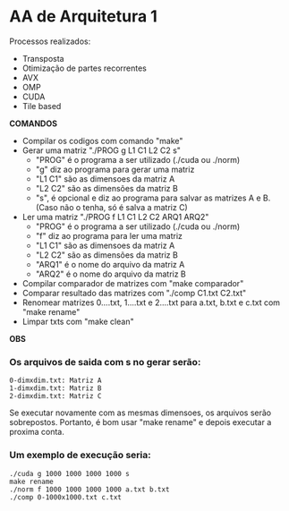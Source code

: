 # AA de Arquitetura 1
Processos realizados:
- Transposta
- Otimização de partes recorrentes
- AVX
- OMP
- CUDA
- Tile based

**COMANDOS**
- Compilar os codigos com comando "make"
- Gerar uma matriz "./PROG g L1 C1 L2 C2 s"
  - "PROG" é o programa a ser utilizado (./cuda ou ./norm)
  - "g" diz ao programa para gerar uma matriz
  - "L1 C1" são as dimensoes da matriz A
  - "L2 C2" são as dimensões da matriz B
  - "s", é opcional e diz ao programa para salvar as matrizes A e B. (Caso não o tenha, só é salva a matriz C)
- Ler uma matriz "./PROG f L1 C1 L2 C2 ARQ1 ARQ2"
  - "PROG" é o programa a ser utilizado (./cuda ou ./norm)
  - "f" diz ao programa para ler uma matriz
  - "L1 C1" são as dimensoes da matriz A
  - "L2 C2" são as dimensões da matriz B
  - "ARQ1" é o nome do arquivo da matriz A
  - "ARQ2" é o nome do arquivo da matriz B
- Compilar comparador de matrizes com "make comparador"
- Comparar resultado das matrizes com  "./comp C1.txt C2.txt"
- Renomear matrizes 0....txt, 1....txt e  2....txt para a.txt, b.txt e c.txt com "make rename"
- Limpar txts com "make clean"

**OBS**
### Os arquivos de saida com s no gerar serão:
```
0-dimxdim.txt: Matriz A
1-dimxdim.txt: Matriz B
2-dimxdim.txt: Matriz C
```
Se executar novamente com as mesmas dimensoes, os arquivos serão sobrepostos.
Portanto, é bom usar "make rename" e depois executar a proxima conta.
### Um exemplo de execução seria:
```
./cuda g 1000 1000 1000 1000 s
make rename
./norm f 1000 1000 1000 1000 a.txt b.txt
./comp 0-1000x1000.txt c.txt
```
